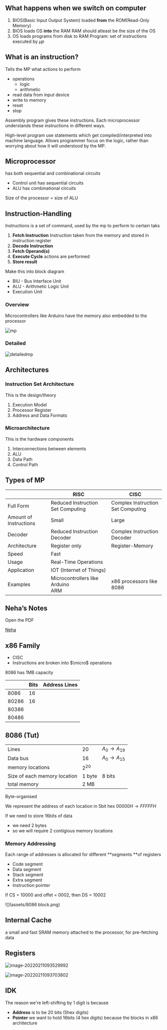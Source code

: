 ## What happens when we switch on computer

1. BIOS(Basic Input Output System) loaded **from** the ROM(Read-Only Memory)
2. BIOS loads OS **into** the RAM
   RAM should atleast be the size of the OS
3. OS loads programs from disk to RAM
   Program: set of instructions executed by $\mu p$

## What is an instruction?

Tells the MP what actions to perform

- operations
    - logic
    - arithmetic
- read data from input device
- write to memory
- reset
- stop

Assembly program gives these instructions. Each microprocessor understands these instructions in different ways.

High-level program use statements which get compiled/interpreted into machine language. Allows programmer focus on the logic, rather than worrying about how it will understood by the MP.

## Microprocessor

has both sequential and combinational circuits

- Control unit has sequential circuits
- ALU has combinational circuits

Size of the processor = size of ALU

## Instruction-Handling

Instructions is a set of command, used by the mp to perform to certain taks

1. **Fetch Instruction**
   Instruction taken from the memory and stored in instruction register
2. **Decode Instruction**
3. **Fetch Operand(s)**
3. **Execute Cycle**
   actions are performed
5. **Store result**

Make this into block diagram

- BIU - Bus Interface Unit
- ALU - Arithmetic Logic Unit
- Execution Unit

### Overview

Microcontrollers like Arduino have the memory also embedded to the processor

![mp](assets/mp.jpg)

### Detailed

![detailedmp](assets/detailed.png)

## Architectures

### Instruction Set Architecture

This is the design/theory

1. Execution Model
2. Processor Register
3. Address and Data Formats

### Microarchitecture

This is the hardware components

1. Interconnections between elements
2. ALU
3. Data Path
4. Control Path

## Types of MP

|                        | RISC                                   | CISC                              |
| ---------------------- | -------------------------------------- | --------------------------------- |
| Full Form              | Reduced Instruction Set Computing      | Complex Instruction Set Computing |
| Amount of Instructions | Small                                  | Large                             |
| Decoder                | Reduced Instruction Decoder            | Complex Instruction Decoder       |
| Architecture           | Register only                          | Register-Memory                   |
| Speed                  | Fast                                   |                                   |
| Usage                  | Real-Time Operations                   |                                   |
| Application            | IOT (Internet of Things)               |                                   |
| Examples               | Microcontrollers like Arduino<br />ARM | x86 processors like 8086          |

## Neha’s Notes

Open the PDF

[Neha](assets/neha.pdf)

## x86 Family

- CISC
- Instructions are broken into $\micro$ operations

8086 has 1MB capacity

|       | Bits | Address Lines |
| ----- | ---- | ------------- |
| 8086  | 16   |               |
| 80286 | 16   |               |
| 80386 |      |               |
| 80486 |      |               |

## 8086 (Tut)

|                              |          |                  |
| ---------------------------- | -------- | ---------------- |
| Lines                        | 20       | $A_0 \to A_{19}$ |
| Data bus                     | 16       | $A_0 \to A_{15}$ |
| memory locations             | $2^{20}$ |                  |
| Size of each memory location | 1 byte   | 8 bits           |
| total memory                 | 2 MB     |                  |

Byte-organised

We represent the address of each location in 5bit hex $00000H \to FFFFFH$

If we need to store 16bits of data

- we need 2 bytes
- so we will require 2 contigious memory locations

### Memory Addressing

Each range of addresses is allocated for different **segments **of registers

- Code segment
- Data segment
- Stack segment
- Extra segment
- Instruction pointer

If CS = 10000 and offet = 0002, then DS = 10002

![](assets/8086 block.png)

## Internal Cache

a small and fast SRAM memory attached to the processor, for pre-fetching data

## Registers

![image-20220211093529992](assets/image-20220211093529992.png)

![image-20220211093703802](assets/image-20220211093703802.png)

## IDK

The reason we're left-shifting by 1 digit is because

- **Address** is to be 20 bits (5hex digits)
- **Pointer** we want to hold 16bits (4 hex digits)
  because the blocks in x86 architecture

